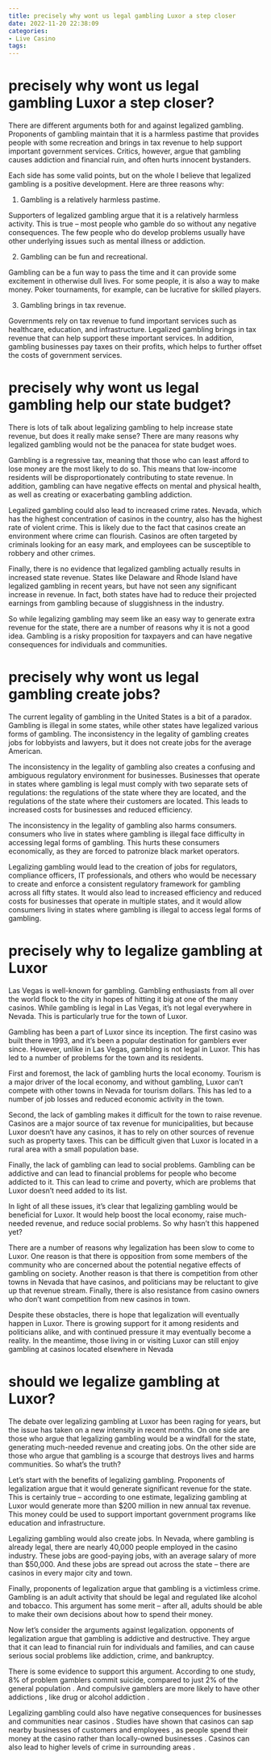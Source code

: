 ```yaml
---
title: precisely why wont us legal gambling Luxor a step closer
date: 2022-11-20 22:38:09
categories:
- Live Casino
tags:
---
```



#  precisely why wont us legal gambling Luxor a step closer?

There are different arguments both for and against legalized gambling. Proponents of gambling maintain that it is a harmless pastime that provides people with some recreation and brings in tax revenue to help support important government services. Critics, however, argue that gambling causes addiction and financial ruin, and often hurts innocent bystanders.

Each side has some valid points, but on the whole I believe that legalized gambling is a positive development. Here are three reasons why:

1) Gambling is a relatively harmless pastime.

Supporters of legalized gambling argue that it is a relatively harmless activity. This is true – most people who gamble do so without any negative consequences. The few people who do develop problems usually have other underlying issues such as mental illness or addiction.

2) Gambling can be fun and recreational.

Gambling can be a fun way to pass the time and it can provide some excitement in otherwise dull lives. For some people, it is also a way to make money. Poker tournaments, for example, can be lucrative for skilled players.

3) Gambling brings in tax revenue.

Governments rely on tax revenue to fund important services such as healthcare, education, and infrastructure. Legalized gambling brings in tax revenue that can help support these important services. In addition, gambling businesses pay taxes on their profits, which helps to further offset the costs of government services.

#  precisely why wont us legal gambling help our state budget?

There is lots of talk about legalizing gambling to help increase state revenue, but does it really make sense? There are many reasons why legalized gambling would not be the panacea for state budget woes.

Gambling is a regressive tax, meaning that those who can least afford to lose money are the most likely to do so. This means that low-income residents will be disproportionately contributing to state revenue. In addition, gambling can have negative effects on mental and physical health, as well as creating or exacerbating gambling addiction.

Legalized gambling could also lead to increased crime rates. Nevada, which has the highest concentration of casinos in the country, also has the highest rate of violent crime. This is likely due to the fact that casinos create an environment where crime can flourish. Casinos are often targeted by criminals looking for an easy mark, and employees can be susceptible to robbery and other crimes.

Finally, there is no evidence that legalized gambling actually results in increased state revenue. States like Delaware and Rhode Island have legalized gambling in recent years, but have not seen any significant increase in revenue. In fact, both states have had to reduce their projected earnings from gambling because of sluggishness in the industry.

So while legalizing gambling may seem like an easy way to generate extra revenue for the state, there are a number of reasons why it is not a good idea. Gambling is a risky proposition for taxpayers and can have negative consequences for individuals and communities.

#  precisely why wont us legal gambling create jobs?

The current legality of gambling in the United States is a bit of a paradox. Gambling is illegal in some states, while other states have legalized various forms of gambling. The inconsistency in the legality of gambling creates jobs for lobbyists and lawyers, but it does not create jobs for the average American.

The inconsistency in the legality of gambling also creates a confusing and ambiguous regulatory environment for businesses. Businesses that operate in states where gambling is legal must comply with two separate sets of regulations: the regulations of the state where they are located, and the regulations of the state where their customers are located. This leads to increased costs for businesses and reduced efficiency.

The inconsistency in the legality of gambling also harms consumers. consumers who live in states where gambling is illegal face difficulty in accessing legal forms of gambling. This hurts these consumers economically, as they are forced to patronize black market operators.

Legalizing gambling would lead to the creation of jobs for regulators, compliance officers, IT professionals, and others who would be necessary to create and enforce a consistent regulatory framework for gambling across all fifty states. It would also lead to increased efficiency and reduced costs for businesses that operate in multiple states, and it would allow consumers living in states where gambling is illegal to access legal forms of gambling.

#  precisely why to legalize gambling at Luxor

Las Vegas is well-known for gambling. Gambling enthusiasts from all over the world flock to the city in hopes of hitting it big at one of the many casinos. While gambling is legal in Las Vegas, it’s not legal everywhere in Nevada. This is particularly true for the town of Luxor.

Gambling has been a part of Luxor since its inception. The first casino was built there in 1993, and it’s been a popular destination for gamblers ever since. However, unlike in Las Vegas, gambling is not legal in Luxor. This has led to a number of problems for the town and its residents.

First and foremost, the lack of gambling hurts the local economy. Tourism is a major driver of the local economy, and without gambling, Luxor can’t compete with other towns in Nevada for tourism dollars. This has led to a number of job losses and reduced economic activity in the town.

Second, the lack of gambling makes it difficult for the town to raise revenue. Casinos are a major source of tax revenue for municipalities, but because Luxor doesn’t have any casinos, it has to rely on other sources of revenue such as property taxes. This can be difficult given that Luxor is located in a rural area with a small population base.

Finally, the lack of gambling can lead to social problems. Gambling can be addictive and can lead to financial problems for people who become addicted to it. This can lead to crime and poverty, which are problems that Luxor doesn’t need added to its list.

In light of all these issues, it’s clear that legalizing gambling would be beneficial for Luxor. It would help boost the local economy, raise much-needed revenue, and reduce social problems. So why hasn’t this happened yet?

There are a number of reasons why legalization has been slow to come to Luxor. One reason is that there is opposition from some members of the community who are concerned about the potential negative effects of gambling on society. Another reason is that there is competition from other towns in Nevada that have casinos, and politicians may be reluctant to give up that revenue stream. Finally, there is also resistance from casino owners who don’t want competition from new casinos in town.

Despite these obstacles, there is hope that legalization will eventually happen in Luxor. There is growing support for it among residents and politicians alike, and with continued pressure it may eventually become a reality. In the meantime, those living in or visiting Luxor can still enjoy gambling at casinos located elsewhere in Nevada

#  should we legalize gambling at Luxor?

The debate over legalizing gambling at Luxor has been raging for years, but the issue has taken on a new intensity in recent months. On one side are those who argue that legalizing gambling would be a windfall for the state, generating much-needed revenue and creating jobs. On the other side are those who argue that gambling is a scourge that destroys lives and harms communities. So what’s the truth?

Let’s start with the benefits of legalizing gambling. Proponents of legalization argue that it would generate significant revenue for the state. This is certainly true – according to one estimate, legalizing gambling at Luxor would generate more than $200 million in new annual tax revenue. This money could be used to support important government programs like education and infrastructure.

Legalizing gambling would also create jobs. In Nevada, where gambling is already legal, there are nearly 40,000 people employed in the casino industry. These jobs are good-paying jobs, with an average salary of more than $50,000. And these jobs are spread out across the state – there are casinos in every major city and town.

Finally, proponents of legalization argue that gambling is a victimless crime. Gambling is an adult activity that should be legal and regulated like alcohol and tobacco. This argument has some merit – after all, adults should be able to make their own decisions about how to spend their money.

Now let’s consider the arguments against legalization. opponents of legalization argue that gambling is addictive and destructive. They argue that it can lead to financial ruin for individuals and families, and can cause serious social problems like addiction, crime, and bankruptcy.

There is some evidence to support this argument. According to one study, 8% of problem gamblers commit suicide, compared to just 2% of the general population . And compulsive gamblers are more likely to have other addictions , like drug or alcohol addiction .

Legalizing gambling could also have negative consequences for businesses and communities near casinos . Studies have shown that casinos can sap nearby businesses of customers and employees , as people spend their money at the casino rather than locally-owned businesses . Casinos can also lead to higher levels of crime in surrounding areas .